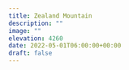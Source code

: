 ```yaml
---
title: Zealand Mountain 
description: ""
image: ""
elevation: 4260
date: 2022-05-01T06:00:00+00:00
draft: false
---
```

